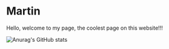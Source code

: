 # Martin
Hello, welcome to my page, the coolest page on this website!!!  

  
![Anurag's GitHub stats](https://github-readme-stats.vercel.app/api?username=anuraghazra&show_icons=true&theme=transparent)

